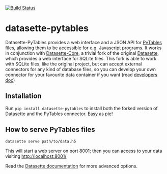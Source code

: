 [![Build Status](https://travis-ci.org/PyTables/datasette-pytables.svg?branch=master)](https://travis-ci.org/PyTables/datasette-pytables)


# datasette-pytables

Datasette-PyTables provides a web interface and a JSON API for [PyTables](https://github.com/PyTables/PyTables) files, allowing them to be accessible for e.g. Javascript programs. It works in conjunction with [Datasette-Core](https://github.com/PyTables/datasette-core), a trivial fork of the original [Datasette](https://github.com/simonw/datasette), which provides a web interface for SQLite files.  This fork is able to work with SQLite files, like the original project, but can accept external connectors for any kind of database files, so you can develop your own connector for your favourite data container if you want (read [developers doc](https://github.com/PyTables/datasette-pytables/blob/master/DEVELOPERS.md))

## Installation

Run `pip install datasette-pytables` to install both the forked version of Datasette and the PyTables connector. Easy as pie!

## How to serve PyTables files

    datasette serve path/to/data.h5

This will start a web server on port 8001; then you can access to your data visiting [http://localhost:8001/](http://localhost:8001/)

Read the [Datasette documentation](http://datasette.readthedocs.io/en/latest/) for more advanced options.
